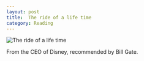```yaml
---
layout: post
title:  The ride of a life time
category: Reading
---
```


![The ride of a life time](https://images.unsplash.com/photo-1524008279394-3aed4643b30b?ixlib=rb-1.2.1&auto=format&fit=crop&w=1867&q=80)

From the CEO of Disney, recommended by Bill Gate.